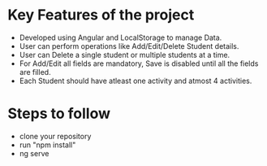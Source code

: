 # Key Features of the project

- Developed using Angular and LocalStorage to manage Data.
- User can perform operations like Add/Edit/Delete Student details.
- User can Delete a single student or multiple students at a time.
- For Add/Edit all fields are mandatory, Save is disabled until all the fields are 
  filled.
- Each Student should have atleast one activity and atmost 4 activities.

# Steps to follow

- clone your repository
- run "npm install"
- ng serve

